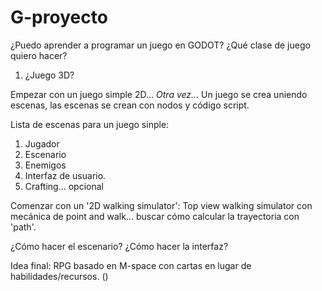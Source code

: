 # G-proyecto
¿Puedo aprender a programar un juego en GODOT?
¿Qué clase de juego quiero hacer?
1. ¿Juego 3D?

Empezar con un juego simple 2D...
_Otra vez..._
Un juego se crea uniendo escenas, las escenas se crean con nodos y código script.

Lista de escenas para un juego sinple:
1. Jugador
2. Escenario
3. Enemigos
4. Interfaz de usuario.
5. Crafting... opcional

Comenzar con un '2D walking simulator': Top view walking simulator con mecánica de point and walk...
buscar cómo calcular la trayectoria con 'path'.

¿Cómo hacer el escenario?
¿Cómo hacer la interfaz?

Idea final: RPG basado en M-space con cartas en lugar de habilidades/recursos. ()

